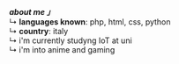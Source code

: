 <b><i> about me 」</b></i></br>
     ↳ <b>languages known</b>: php, html, css, python </br>
     ↳ <b>country</b>: italy </br>
     ↳ i'm currently studyng IoT at uni </br>
     ↳ i'm into anime and gaming </br>
